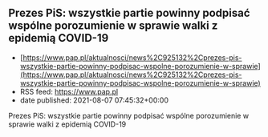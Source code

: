 ## Prezes PiS: wszystkie partie powinny podpisać wspólne porozumienie w sprawie walki z epidemią COVID-19
 - [https://www.pap.pl/aktualnosci/news%2C925132%2Cprezes-pis-wszystkie-partie-powinny-podpisac-wspolne-porozumienie-w-sprawie](https://www.pap.pl/aktualnosci/news%2C925132%2Cprezes-pis-wszystkie-partie-powinny-podpisac-wspolne-porozumienie-w-sprawie)
 - RSS feed: https://www.pap.pl
 - date published: 2021-08-07 07:45:32+00:00

Prezes PiS: wszystkie partie powinny podpisać wspólne porozumienie w sprawie walki z epidemią COVID-19

